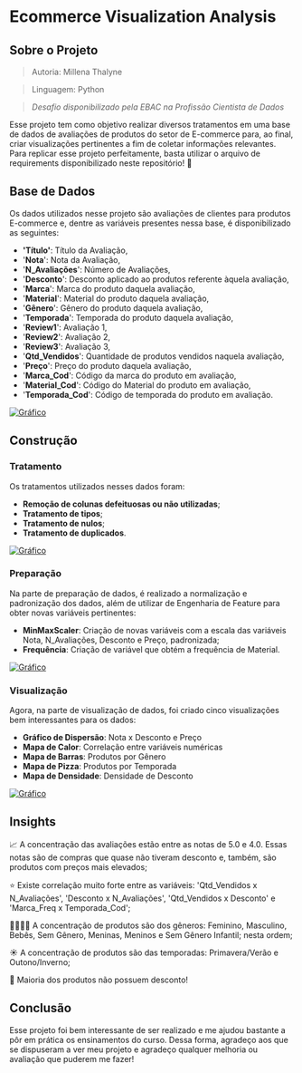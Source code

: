 # Ecommerce Visualization Analysis
## Sobre o Projeto 
> Autoria: Millena Thalyne

> Linguagem: Python

> *Desafio disponibilizado pela EBAC na Profissão Cientista de Dados*

Esse projeto tem como objetivo realizar diversos tratamentos em uma base de dados de avaliações de produtos do setor de E-commerce para, ao final, criar visualizações pertinentes a fim de coletar informações relevantes. <br>
Para replicar esse projeto perfeitamente, basta utilizar o arquivo de requirements disponibilizado neste repositório! 🌟

## Base de Dados

Os dados utilizados nesse projeto são avaliações de clientes para produtos E-commerce e, dentre as variáveis presentes nessa base, é disponibilizado as seguintes:
- **'Título'**: Título da Avaliação,
- '**Nota**': Nota da Avaliação,
- '**N_Avaliações**': Número de Avaliações,
- '**Desconto**': Desconto aplicado ao produtos referente àquela avaliação,
- '**Marca**': Marca do produto daquela avaliação,
- '**Material**': Material do produto daquela avaliação,
- '**Gênero**': Gênero do produto daquela avaliação,
- '**Temporada**': Temporada do produto daquela avaliação,
- '**Review1**': Avaliação 1,
- '**Review2**': Avaliação 2,
- '**Review3**': Avaliação 3,
- '**Qtd_Vendidos**': Quantidade de produtos vendidos naquela avaliação,
- '**Preço**': Preço do produto daquela avaliação,
- '**Marca_Cod**': Código da marca do produto em avaliação,
- '**Material_Cod**': Código do Material do produto em avaliação,
- '**Temporada_Cod**': Código de temporada do produto em avaliação.

[![Gráfico](https://img.shields.io/badge/Dados-pink?style=flat&logo=bar-chart&logoColor=pink)](https://github.com/MillenaThalyne/ecommerce-visualization-analysis/tree/main/dados)

## Construção

### Tratamento

Os tratamentos utilizados nesses dados foram:
- **Remoção de colunas defeituosas ou não utilizadas**;
- **Tratamento de tipos**;
- **Tratamento de nulos**;
- **Tratamento de duplicados**.

[![Gráfico](https://img.shields.io/badge/Mais_Informações-blue?style=flat&logo=bar-chart&logoColor=blue)](https://github.com/MillenaThalyne/ecommerce-visualization-analysis/tree/main/tratamento)

### Preparação

Na parte de preparação de dados, é realizado a normalização e padronização dos dados, além de utilizar de Engenharia de Feature para obter novas variáveis pertinentes:
- **MinMaxScaler**: Criação de novas variáveis com a escala das variáveis Nota, N_Avaliações, Desconto e Preço, padronizada;
- **Frequência**: Criação de variável que obtém a frequência de Material.

[![Gráfico](https://img.shields.io/badge/Mais_Informações-blue?style=flat&logo=bar-chart&logoColor=blue)](https://github.com/MillenaThalyne/ecommerce-visualization-analysis/tree/main/prepara%C3%A7%C3%A3o)

### Visualização

Agora, na parte de visualização de dados, foi criado cinco visualizações bem interessantes para os dados:
- **Gráfico de Dispersão**: Nota x Desconto e Preço
- **Mapa de Calor**: Correlação entre variáveis numéricas
- **Mapa de Barras**: Produtos por Gênero
- **Mapa de Pizza**: Produtos por Temporada
- **Mapa de Densidade**: Densidade de Desconto
 
[![Gráfico](https://img.shields.io/badge/Mais_Informações-blue?style=flat&logo=bar-chart&logoColor=blue)](https://github.com/MillenaThalyne/ecommerce-visualization-analysis/blob/main/visualiza%C3%A7%C3%A3o/README.md)

## Insights

📈 A concentração das avaliações estão entre as notas de 5.0 e 4.0. Essas notas são de compras que quase não tiveram desconto e, também, são produtos com preços mais elevados;

⭐ Existe correlação muito forte entre as variáveis: 'Qtd_Vendidos x N_Avaliações', 'Desconto x N_Avaliações', 'Qtd_Vendidos x Desconto' e 'Marca_Freq x Temporada_Cod';

👨‍👩‍👧‍👦 A concentração de produtos são dos gêneros: Feminino, Masculino, Bebês, Sem Gênero, Meninas, Meninos e Sem Gênero Infantil; nesta ordem;

☀️ A concentração de produtos são das temporadas: Primavera/Verão e Outono/Inverno;

💸 Maioria dos produtos não possuem desconto!

## Conclusão 
Esse projeto foi bem interessante de ser realizado e me ajudou bastante a pôr em prática os ensinamentos do curso. Dessa forma, agradeço aos que se dispuseram a ver meu projeto e agradeço qualquer melhoria ou avaliação que puderem me fazer!  
